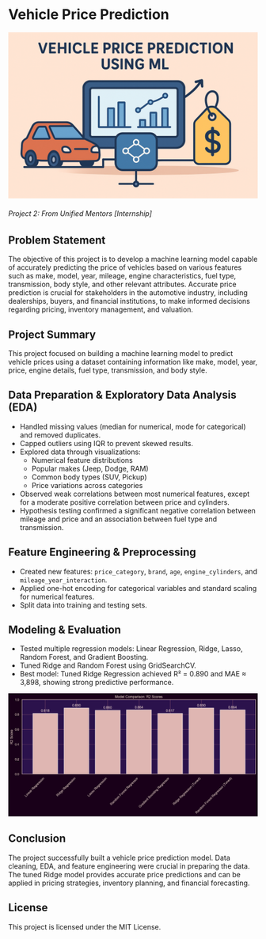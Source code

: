 # Vehicle Price Prediction
<img src="images/banner.png">

###### Project 2: From Unified Mentors [Internship]

## Problem Statement
The objective of this project is to develop a machine learning model capable of accurately predicting the price of vehicles based on various features such as make, model, year, mileage, engine characteristics, fuel type, transmission, body style, and other relevant attributes. Accurate price prediction is crucial for stakeholders in the automotive industry, including dealerships, buyers, and financial institutions, to make informed decisions regarding pricing, inventory management, and valuation.

## Project Summary
This project focused on building a machine learning model to predict vehicle prices using a dataset containing information like make, model, year, price, engine details, fuel type, transmission, and body style.

## Data Preparation & Exploratory Data Analysis (EDA)
- Handled missing values (median for numerical, mode for categorical) and removed duplicates.
- Capped outliers using IQR to prevent skewed results.
- Explored data through visualizations:
  - Numerical feature distributions
  - Popular makes (Jeep, Dodge, RAM)
  - Common body types (SUV, Pickup)
  - Price variations across categories
- Observed weak correlations between most numerical features, except for a moderate positive correlation between price and cylinders.
- Hypothesis testing confirmed a significant negative correlation between mileage and price and an association between fuel type and transmission.

## Feature Engineering & Preprocessing
- Created new features: `price_category`, `brand`, `age`, `engine_cylinders`, and `mileage_year_interaction`.
- Applied one-hot encoding for categorical variables and standard scaling for numerical features.
- Split data into training and testing sets.

## Modeling & Evaluation
- Tested multiple regression models: Linear Regression, Ridge, Lasso, Random Forest, and Gradient Boosting.
- Tuned Ridge and Random Forest using GridSearchCV.
- Best model: Tuned Ridge Regression achieved R² = 0.890 and MAE ≈ 3,898, showing strong predictive performance.

<img src="images/Model performance.png">

## Conclusion
The project successfully built a vehicle price prediction model. Data cleaning, EDA, and feature engineering were crucial in preparing the data. The tuned Ridge model provides accurate price predictions and can be applied in pricing strategies, inventory planning, and financial forecasting.

## License
This project is licensed under the MIT License.